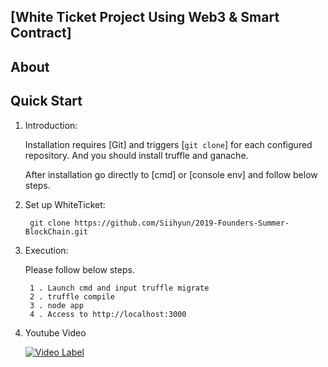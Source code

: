 ## [White Ticket Project Using Web3 & Smart Contract]

## About


## Quick Start

1. Introduction:

   Installation requires [Git] and triggers [`git clone`] for each configured repository.
   And you should install truffle and ganache.

   After installation go directly to [cmd] or [console env] and follow below steps.
   
2. Set up WhiteTicket:

   ` git clone https://github.com/Siihyun/2019-Founders-Summer-BlockChain.git`

3. Execution:

   Please follow below steps.
   ```
    1 . Launch cmd and input truffle migrate
    2 . truffle compile
    3 . node app
    4 . Access to http://localhost:3000
   ```
4. Youtube Video

   [![Video Label](http://img.youtube.com/vi/to3_MNrjf_8/0.jpg)](https://youtu.be/to3_MNrjf_8?t=0s)
